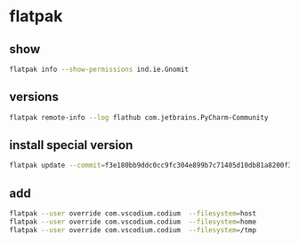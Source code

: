 # flatpak

## show
```bash
flatpak info --show-permissions ind.ie.Gnomit
```

## versions
```bash
flatpak remote-info --log flathub com.jetbrains.PyCharm-Community
```

## install special version
```bash
flatpak update --commit=f3e180bb9ddc0cc9fc304e899b7c71405d10db81a8200f3d34dfb6288fec15b9 com.jetbrains.PyCharm-Community
```

## add
```bash
flatpak --user override com.vscodium.codium  --filesystem=host
flatpak --user override com.vscodium.codium  --filesystem=home
flatpak --user override com.vscodium.codium  --filesystem=/tmp
```
